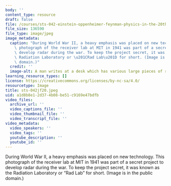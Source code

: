 ```yaml
---
body: ''
content_type: resource
draft: false
file: /courses/sts-042-einstein-oppenheimer-feynman-physics-in-the-20th-century-fall-2020/sts-042jf20.jpeg
file_size: 136590
file_type: image/jpeg
image_metadata:
  caption: "During World War II, a heavy emphasis was placed on new technology. This\
    \ photograph of the receiver lab at MIT in 1941 was part of a secret project to\
    \ develop radar during the war. To keep the project secret, it was known as the\
    \ Radiation Laboratory or \u201CRad Lab\u201D for short. (Image is in the public\
    \ domain.)"
  credit: ''
  image-alt: A man writes at a desk which has various large pieces of radio equipment.
learning_resource_types: []
license: https://creativecommons.org/licenses/by-nc-sa/4.0/
resourcetype: Image
title: sts-042jf20.jpeg
uid: a1d8b8e1-2d37-4b08-be51-c9169e47bdfb
video_files:
  archive_url: ''
  video_captions_file: ''
  video_thumbnail_file: ''
  video_transcript_file: ''
video_metadata:
  video_speakers: ''
  video_tags: ''
  youtube_description: ''
  youtube_id: ''
---
```

During World War II, a heavy emphasis was placed on new technology. This photograph of the receiver lab at MIT in 1941 was part of a secret project to develop radar during the war. To keep the project secret, it was known as the Radiation Laboratory or “Rad Lab” for short. (Image is in the public domain.)